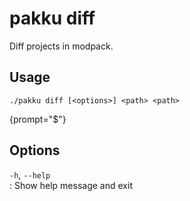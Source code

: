 # pakku diff

Diff projects in modpack.

## Usage

```
./pakku diff [<options>] <path> <path>
```
{prompt="$"}

## Options

`-h`, `--help`                                        
: Show help message and exit

